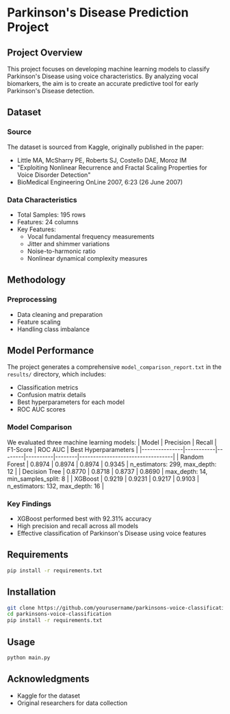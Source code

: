 # Parkinson's Disease Prediction Project

## Project Overview

This project focuses on developing machine learning models to classify Parkinson's Disease using voice characteristics. By analyzing vocal biomarkers, the aim is to create an accurate predictive tool for early Parkinson's Disease detection.

## Dataset

### Source
The dataset is sourced from Kaggle, originally published in the paper:
- Little MA, McSharry PE, Roberts SJ, Costello DAE, Moroz IM
- "Exploiting Nonlinear Recurrence and Fractal Scaling Properties for Voice Disorder Detection"
- BioMedical Engineering OnLine 2007, 6:23 (26 June 2007)

### Data Characteristics
- Total Samples: 195 rows
- Features: 24 columns
- Key Features:
  - Vocal fundamental frequency measurements
  - Jitter and shimmer variations
  - Noise-to-harmonic ratio
  - Nonlinear dynamical complexity measures

## Methodology

### Preprocessing
- Data cleaning and preparation
- Feature scaling
- Handling class imbalance

## Model Performance

The project generates a comprehensive `model_comparison_report.txt` in the `results/` directory, which includes:
- Classification metrics
- Confusion matrix details
- Best hyperparameters for each model
- ROC AUC scores

### Model Comparison
We evaluated three machine learning models:
| Model           | Precision | Recall  | F1-Score | ROC AUC | Best Hyperparameters              |
|---------------|-----------|--------|----------|--------|----------------------------------|
| Random Forest | 0.8974    | 0.8974 | 0.8974   | 0.9345 | n_estimators: 299, max_depth: 12 |
| Decision Tree | 0.8770    | 0.8718 | 0.8737   | 0.8690 | max_depth: 14, min_samples_split: 8 |
| XGBoost       | 0.9219    | 0.9231 | 0.9217   | 0.9103 | n_estimators: 132, max_depth: 16 |


### Key Findings
- XGBoost performed best with 92.31% accuracy
- High precision and recall across all models
- Effective classification of Parkinson's Disease using voice features

## Requirements
```bash
pip install -r requirements.txt
```

## Installation
```bash
git clone https://github.com/yourusername/parkinsons-voice-classification.git
cd parkinsons-voice-classification
pip install -r requirements.txt
```

## Usage
```bash
python main.py
```

## Acknowledgments
- Kaggle for the dataset
- Original researchers for data collection